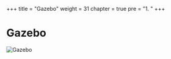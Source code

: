 +++
title = "Gazebo"
weight = 31
chapter = true
pre = "1. "
+++

# Gazebo

![Gazebo](/slides/gazebo.gif?classes=border)
